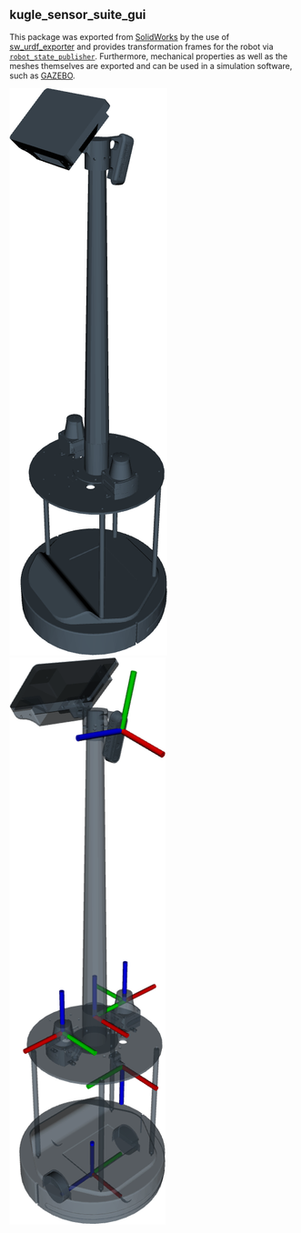 ## kugle_sensor_suite_gui

This package was exported from [SolidWorks](https://www.solidworks.com/) by the use of [sw_urdf_exporter](http://wiki.ros.org/sw_urdf_exporter) and provides transformation frames for the robot via [`robot_state_publisher`](http://wiki.ros.org/robot_state_publisher).
Furthermore, mechanical properties as well as the meshes themselves are exported and can be used in a simulation software, such as [GAZEBO](http://gazebosim.org/).

![rqt GUI plugin used during guidance](graphics/robot_model.png)![rqt GUI plugin used during guidance](graphics/robot_frames.png)
